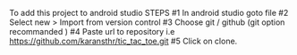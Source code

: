 To add this project to android studio
STEPS
#1 In android studio goto file
#2 Select new > Import from version control
#3 Choose git / github (git option recommanded )
#4 Paste url to repository i.e https://github.com/karansthr/tic_tac_toe.git 
#5 Click on clone.
